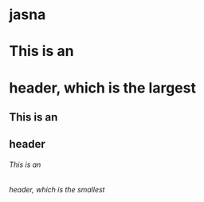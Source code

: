 # jasna
# This is an <h1> header, which is the largest
## This is an <h2> header
###### This is an <h6> header, which is the smallest
